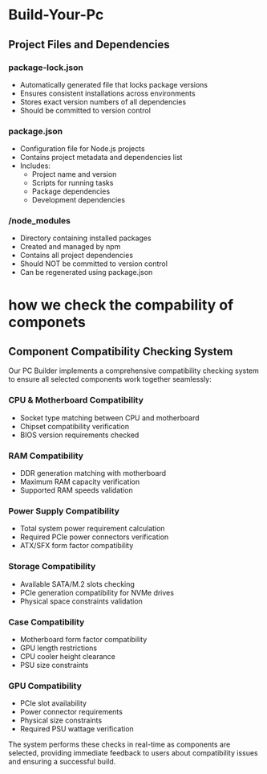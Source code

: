 # Build-Your-Pc

## Project Files and Dependencies

### package-lock.json
- Automatically generated file that locks package versions
- Ensures consistent installations across environments
- Stores exact version numbers of all dependencies
- Should be committed to version control

### package.json 
- Configuration file for Node.js projects
- Contains project metadata and dependencies list
- Includes:
  - Project name and version
  - Scripts for running tasks
  - Package dependencies
  - Development dependencies

### /node_modules
- Directory containing installed packages
- Created and managed by npm
- Contains all project dependencies
- Should NOT be committed to version control
- Can be regenerated using package.json

# how we check the compability of componets

## Component Compatibility Checking System

Our PC Builder implements a comprehensive compatibility checking system to ensure all selected components work together seamlessly:

### CPU & Motherboard Compatibility
- Socket type matching between CPU and motherboard
- Chipset compatibility verification
- BIOS version requirements checked

### RAM Compatibility 
- DDR generation matching with motherboard
- Maximum RAM capacity verification
- Supported RAM speeds validation

### Power Supply Compatibility
- Total system power requirement calculation
- Required PCIe power connectors verification
- ATX/SFX form factor compatibility

### Storage Compatibility
- Available SATA/M.2 slots checking
- PCIe generation compatibility for NVMe drives
- Physical space constraints validation

### Case Compatibility
- Motherboard form factor compatibility
- GPU length restrictions
- CPU cooler height clearance
- PSU size constraints

### GPU Compatibility
- PCIe slot availability
- Power connector requirements
- Physical size constraints
- Required PSU wattage verification

The system performs these checks in real-time as components are selected, providing immediate feedback to users about compatibility issues and ensuring a successful build.
